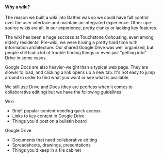 #### Why a wiki?

The reason we built a wiki into Gather was so we could have full control over the user interface and maintain an integrated experience. Other ope-source wikis are all, in our experience, pretty clunky or lacking key features.

The wiki has been a huge success at Touchstone Cohousing, even among elderly residents! Pre-wiki, we were having a pretty hard time with information architecture. Our shared Google Drive was well organized, but people still had a lot of trouble finding things or even just "getting into" Drive in some cases.

Google Docs are also heavier-weight than a typical web page. They are slower to load, and clicking a link opens up a new tab. It's not easy to jump around in order to find what you want or see what is available.

We still use Drive and Docs (they are peerless when it comes to collaborative editing) but we have the following guidelines:

Wiki
* Brief, popular content needing quick access
* Links to key content in Google Drive
* Things you'd post on a bulletin board

Google Drive
* Documents that need collaborative editing
* Spreadsheets, drawings, presentations
* Things you'd keep in a file cabinet
